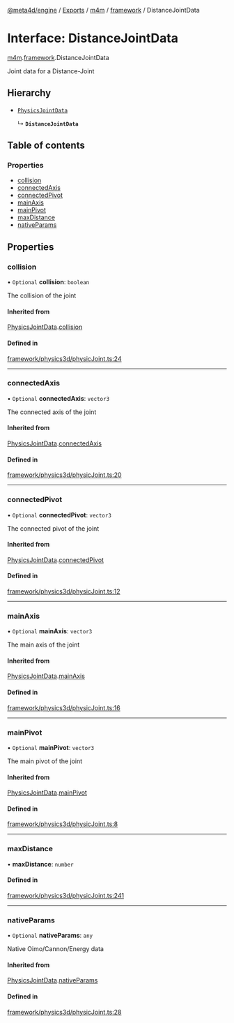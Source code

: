 [@meta4d/engine](../README.md) / [Exports](../modules.md) / [m4m](../modules/m4m.md) / [framework](../modules/m4m.framework.md) / DistanceJointData

# Interface: DistanceJointData

[m4m](../modules/m4m.md).[framework](../modules/m4m.framework.md).DistanceJointData

Joint data for a Distance-Joint

## Hierarchy

- [`PhysicsJointData`](m4m.framework.PhysicsJointData.md)

  ↳ **`DistanceJointData`**

## Table of contents

### Properties

- [collision](m4m.framework.DistanceJointData.md#collision)
- [connectedAxis](m4m.framework.DistanceJointData.md#connectedaxis)
- [connectedPivot](m4m.framework.DistanceJointData.md#connectedpivot)
- [mainAxis](m4m.framework.DistanceJointData.md#mainaxis)
- [mainPivot](m4m.framework.DistanceJointData.md#mainpivot)
- [maxDistance](m4m.framework.DistanceJointData.md#maxdistance)
- [nativeParams](m4m.framework.DistanceJointData.md#nativeparams)

## Properties

### collision

• `Optional` **collision**: `boolean`

The collision of the joint

#### Inherited from

[PhysicsJointData](m4m.framework.PhysicsJointData.md).[collision](m4m.framework.PhysicsJointData.md#collision)

#### Defined in

[framework/physics3d/physicJoint.ts:24](https://github.com/meta4d-me/meta4d-engine/blob/cf6bfe6/src/framework/physics3d/physicJoint.ts#L24)

___

### connectedAxis

• `Optional` **connectedAxis**: `vector3`

The connected axis of the joint

#### Inherited from

[PhysicsJointData](m4m.framework.PhysicsJointData.md).[connectedAxis](m4m.framework.PhysicsJointData.md#connectedaxis)

#### Defined in

[framework/physics3d/physicJoint.ts:20](https://github.com/meta4d-me/meta4d-engine/blob/cf6bfe6/src/framework/physics3d/physicJoint.ts#L20)

___

### connectedPivot

• `Optional` **connectedPivot**: `vector3`

The connected pivot of the joint

#### Inherited from

[PhysicsJointData](m4m.framework.PhysicsJointData.md).[connectedPivot](m4m.framework.PhysicsJointData.md#connectedpivot)

#### Defined in

[framework/physics3d/physicJoint.ts:12](https://github.com/meta4d-me/meta4d-engine/blob/cf6bfe6/src/framework/physics3d/physicJoint.ts#L12)

___

### mainAxis

• `Optional` **mainAxis**: `vector3`

The main axis of the joint

#### Inherited from

[PhysicsJointData](m4m.framework.PhysicsJointData.md).[mainAxis](m4m.framework.PhysicsJointData.md#mainaxis)

#### Defined in

[framework/physics3d/physicJoint.ts:16](https://github.com/meta4d-me/meta4d-engine/blob/cf6bfe6/src/framework/physics3d/physicJoint.ts#L16)

___

### mainPivot

• `Optional` **mainPivot**: `vector3`

The main pivot of the joint

#### Inherited from

[PhysicsJointData](m4m.framework.PhysicsJointData.md).[mainPivot](m4m.framework.PhysicsJointData.md#mainpivot)

#### Defined in

[framework/physics3d/physicJoint.ts:8](https://github.com/meta4d-me/meta4d-engine/blob/cf6bfe6/src/framework/physics3d/physicJoint.ts#L8)

___

### maxDistance

• **maxDistance**: `number`

#### Defined in

[framework/physics3d/physicJoint.ts:241](https://github.com/meta4d-me/meta4d-engine/blob/cf6bfe6/src/framework/physics3d/physicJoint.ts#L241)

___

### nativeParams

• `Optional` **nativeParams**: `any`

Native Oimo/Cannon/Energy data

#### Inherited from

[PhysicsJointData](m4m.framework.PhysicsJointData.md).[nativeParams](m4m.framework.PhysicsJointData.md#nativeparams)

#### Defined in

[framework/physics3d/physicJoint.ts:28](https://github.com/meta4d-me/meta4d-engine/blob/cf6bfe6/src/framework/physics3d/physicJoint.ts#L28)
